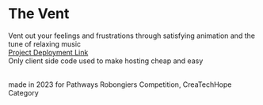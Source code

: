 # The Vent
Vent out your feelings and frustrations through satisfying animation and the tune of relaxing music<br>
<a href="https://the-vent.onrender.com">Project Deployment Link</a><br>
Only client side code used to make hosting cheap and easy<br><br>

made in 2023 for Pathways Robongiers Competition, CreaTechHope Category
